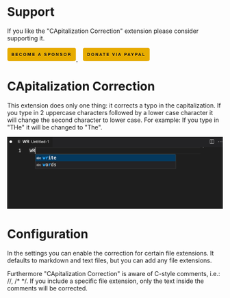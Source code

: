 # Support

If you like the "CApitalization Correction" extension please consider supporting it.

<a href="https://github.com/sponsors/maziac" title="Github sponsor">
	<img src="assets/button_donate_sp.png" />
</a>
&nbsp;&nbsp;
<a href="https://www.paypal.com/donate/?hosted_button_id=K6NNLZCTN3UV4&locale.x=en_DE&Z3JncnB0=" title="PayPal">
	<img src="assets/button_donate_pp.png" />
</a>


# CApitalization Correction

This extension does only one thing: it corrects a typo in the capitalization.
If you type in 2 uppercase characters followed by a lower case character it will change the second character to lower case.
For example: If you type in "THe" it will be changed to "The".


![](assets/capitalization-correction.gif)


# Configuration

In the settings you can enable the correction for certain file extensions.
It defaults to markdown and text files, but you can add any file extensions.

Furthermore "CApitalization Correction" is aware of C-style comments, i.e.: //, /* */.
If you include a specific file extension, only the text inside the comments will be corrected.

